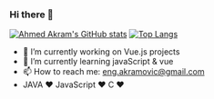 ### Hi there 👋

[![Ahmed Akram's GitHub stats](https://github-readme-stats.vercel.app/api?username=Akramovic1)](https://github.com/Akramovic1/github-readme-stats)
[![Top Langs](https://github-readme-stats.vercel.app/api/top-langs/?username=Akramovic1)](https://github.com/Akramovic1/github-readme-stats)


- 🔭 I’m currently working on Vue.js projects
- 🌱 I’m currently learning javaScript & vue
- 📫 How to reach me: eng.akramovic@gmail.com
- JAVA ♥ JavaScript ♥ C ♥ 

<!--
**Akramovic1/Akramovic1** is a ✨ _special_ ✨ repository because its `README.md` (this file) appears on your GitHub profile.

Here are some ideas to get you started:

- 🔭 I’m currently working on ...
- 🌱 I’m currently learning ...
- 👯 I’m looking to collaborate on ...
- 🤔 I’m looking for help with ...
- 💬 Ask me about ...
- 📫 How to reach me: ...
- 😄 Pronouns: ...
- ⚡ Fun fact: ...
-->
